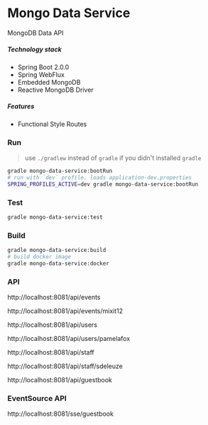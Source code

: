 Mongo Data Service
==================
MongoDB Data API

##### Technology stack
* Spring Boot 2.0.0
* Spring WebFlux
* Embedded MongoDB
* Reactive MongoDB Driver

##### Features
* Functional Style Routes

### Run
> use `./gradlew` instead of `gradle` if you didn't installed `gradle`
```bash
gradle mongo-data-service:bootRun
# run with `dev` profile. loads application-dev.properties
SPRING_PROFILES_ACTIVE=dev gradle mongo-data-service:bootRun
```
### Test
```bash
gradle mongo-data-service:test
```
### Build
```bash
gradle mongo-data-service:build
# build docker image
gradle mongo-data-service:docker
```

### API
http://localhost:8081/api/events

http://localhost:8081/api/events/mixit12

http://localhost:8081/api/users

http://localhost:8081/api/users/pamelafox

http://localhost:8081/api/staff

http://localhost:8081/api/staff/sdeleuze

http://localhost:8081/api/guestbook

### EventSource API
http://localhost:8081/sse/guestbook